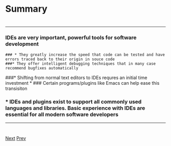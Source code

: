 # Summary
# 
***
### IDEs are very important, powerful tools for software development
	### * They greatly increase the speed that code can be tested and have errors traced back to their origin in souce code
	###* They offer intelligent debugging techniques that in many case recommend bugfixes automatically
###* Shifting from normal text editors to IDEs requres an initial time investment
	* ### Certain programs/plugins like Emacs can help ease this transisiton
### * IDEs and plugins exist to support all commonly used languages and libraries. Basic experience with IDEs are essential for all modern software developers

***
# 
[Next](https://github.com/AustinCerny/CSCI582_Presentation2_IDEs/blob/master/slide21.md)
[Prev](https://github.com/AustinCerny/CSCI582_Presentation2_IDEs/blob/master/slide19.md)
